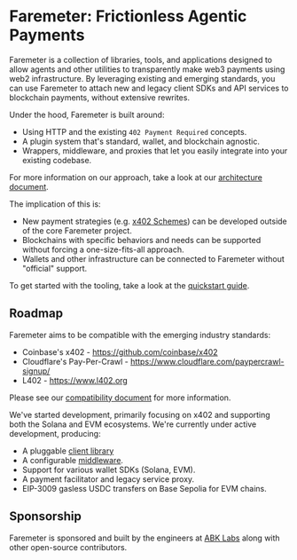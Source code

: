 # Faremeter: Frictionless Agentic Payments

Faremeter is a collection of libraries, tools, and applications designed to allow agents and other utilities to transparently make web3 payments using web2 infrastructure. By leveraging existing and emerging standards, you can use Faremeter to attach new and legacy client SDKs and API services to blockchain payments, without extensive rewrites.

Under the hood, Faremeter is built around:

- Using HTTP and the existing `402 Payment Required` concepts.
- A plugin system that's standard, wallet, and blockchain agnostic.
- Wrappers, middleware, and proxies that let you easily integrate into your existing codebase.

For more information on our approach, take a look at our [architecture document](./ARCHITECTURE.md).

The implication of this is:

- New payment strategies (e.g. [x402 Schemes](https://github.com/coinbase/x402?tab=readme-ov-file#schemes)) can be developed outside of the core Faremeter project.
- Blockchains with specific behaviors and needs can be supported without forcing a one-size-fits-all approach.
- Wallets and other infrastructure can be connected to Faremeter without "official" support.

To get started with the tooling, take a look at the [quickstart guide](./QUICKSTART.md).

## Roadmap

Faremeter aims to be compatible with the emerging industry standards:

- Coinbase's x402 - https://github.com/coinbase/x402
- Cloudflare's Pay-Per-Crawl - https://www.cloudflare.com/paypercrawl-signup/
- L402 - https://www.l402.org

Please see our [compatibility document](./COMPATIBILITY.md) for more information.

We've started development, primarily focusing on x402 and supporting both the Solana and EVM ecosystems. We're currently under active development, producing:

- A pluggable [client library](./packages/fetch)
- A configurable [middleware](./packages/middleware).
- Support for various wallet SDKs (Solana, EVM).
- A payment facilitator and legacy service proxy.
- EIP-3009 gasless USDC transfers on Base Sepolia for EVM chains.

## Sponsorship

Faremeter is sponsored and built by the engineers at [ABK Labs](https://abklabs.com) along with other open-source contributors.
